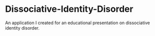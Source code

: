 # Dissociative-Identity-Disorder
An application I created for an educational presentation on dissociative identity disorder.
